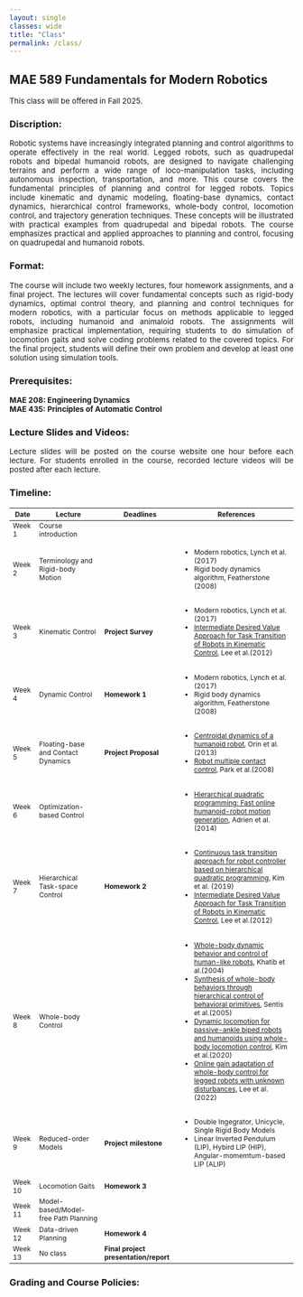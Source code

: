 ```yaml
---
layout: single
classes: wide
title: "Class"
permalink: /class/
---
```


## MAE 589 Fundamentals for Modern Robotics
<p style="text-align: justify;font-size:10pt;">
 This class will be offered in Fall 2025. <br>
</p>  

### Discription:
<p style="text-align: justify;font-size:10pt;">
Robotic systems have increasingly integrated planning and control algorithms to operate effectively in the real world. Legged robots, such as quadrupedal robots and bipedal humanoid robots, are designed to navigate challenging terrains and perform a wide range of loco-manipulation tasks, including autonomous inspection, transportation, and more. This course covers the fundamental principles of planning and control for legged robots. Topics include kinematic and dynamic modeling, floating-base dynamics, contact dynamics, hierarchical control frameworks, whole-body control, locomotion control, and trajectory generation techniques. These concepts will be illustrated with practical examples from quadrupedal and bipedal robots. The course emphasizes practical and applied approaches to planning and control, focusing on quadrupedal and humanoid robots. <br>
</p>  

### Format:
<p style="text-align: justify;font-size:10pt;">
The course will include two weekly lectures, four homework assignments, and a final project. The lectures will cover fundamental concepts such as rigid-body dynamics, optimal control theory, and planning and control techniques for modern robotics, with a particular focus on methods applicable to legged robots, including humanoid and animaloid robots. The assignments will emphasize practical implementation, requiring students to do simulation of locomotion gaits and solve coding problems related to the covered topics. For the final project, students will define their own problem and develop at least one solution using simulation tools. <br>
</p>  

### Prerequisites:
<p style="text-align: justify;font-size:10pt;">
<b>MAE 208: Engineering Dynamics</b> <br>
<b>MAE 435: Principles of Automatic Control</b>  
</p>  

### Lecture Slides and Videos:
<p style="text-align: justify;font-size:10pt;">
Lecture slides will be posted on the course website one hour before each lecture. For students enrolled in the course, recorded lecture videos will be posted after each lecture. <br>
</p>  

### Timeline:

<table border="0" style="border-collapse: collapse; width: 100%; font-size: 12px;">
  <thead>
    <tr>
      <th>Date</th>
      <th>Lecture</th>
      <th>Deadlines</th>
      <th>References</th>
    </tr>
  </thead>
  <tbody>
    <tr>
      <td>Week 1</td>
      <td>Course introduction</td>
      <td> </td>
      <td> </td>
    </tr>
    <tr>
      <td>Week 2</td>
      <td>Terminology and Rigid-body Motion</td>
      <td> </td>
      <td>
        <ul>
          <li> Modern robotics, Lynch et al.(2017)</li>
          <li> Rigid body dynamics algorithm, Featherstone (2008)</li>
        </ul>   
      </td>
    </tr>
    <tr>
      <td>Week 3</td>
      <td>Kinematic Control</td>
      <td> <b>Project Survey</b></td>
      <td>
        <ul>
          <li> Modern robotics, Lynch et al.(2017)</li>
          <li><a href="https://arxiv.org/abs/2404.10938">Intermediate Desired Value Approach for Task Transition of Robots in Kinematic Control</a>, Lee et al.(2012)</li>
        </ul>   
      </td>
    </tr>
    <tr>
      <td>Week 4</td>
      <td>Dynamic Control</td>
      <td> <b>Homework 1</b></td>
      <td>
        <ul>
          <li> Modern robotics, Lynch et al.(2017)</li>
          <li> Rigid body dynamics algorithm, Featherstone (2008)</li>
        </ul>        
      </td>
    </tr>
    <tr>
      <td>Week 5</td>
      <td>Floating-base and Contact Dynamics</td>
      <td> <b>Project Proposal</b></td>
      <td>
        <ul>
           <li><a href="https://link.springer.com/article/10.1007/s10514-013-9341-4">Centroidal dynamics of a humanoid robot</a>, Orin et al.(2013)</li>
            <li><a href="https://www.cambridge.org/core/journals/robotica/article/robot-multiple-contact-control/5F8067E1F22E9BD2A3E77D31465C7D6C">Robot multiple contact control</a>, Park et al.(2008)</li>
        </ul> 
      </td>
    </tr>
    <tr>
      <td>Week 6</td>
      <td>Optimization-based Control</td>
      <td> </td>
      <td>
        <ul>
           <li><a href="https://journals.sagepub.com/doi/full/10.1177/0278364914521306">Hierarchical quadratic programming: Fast online humanoid-robot motion generation</a>, Adrien et al.(2014)</li>
        </ul>           
      </td>
    </tr>
    <tr>
      <td>Week 7</td>
      <td>Hierarchical Task-space Control</td>
      <td> <b>Homework 2</b> </td>
      <td>
        <ul>
          <li><a href="https://ieeexplore.ieee.org/abstract/document/8630545">Continuous task transition approach for robot controller based on hierarchical quadratic programming</a>, Kim et al. (2019)</li>
          <li><a href="https://arxiv.org/abs/2404.10938">Intermediate Desired Value Approach for Task Transition of Robots in Kinematic Control</a>, Lee et al.(2012)</li>
        </ul>   
      </td>
    </tr>   
    <tr>
      <td>Week 8</td>
      <td>Whole-body Control</td>
      <td> </td>
      <td> 
        <ul>
          <li><a href="https://ai.stanford.edu/~park73/papers/Jaeheung-IJHR2004.pdf">Whole-body dynamic behavior and control of human-like robots</a>, Khatib et al.(2004)</li>
          <li><a href="https://ai.stanford.edu/~lsentis/files/ijhr-05.pdf">Synthesis of whole-body behaviors through hierarchical control of behavioral primitives</a>, Sentis et al.(2005)</li>
          <li><a href="https://journals.sagepub.com/doi/full/10.1177/0278364920918014">Dynamic locomotion for passive-ankle biped robots and humanoids using whole-body locomotion control</a>, Kim et al.(2020)</li>
          <li><a href="https://www.frontiersin.org/journals/robotics-and-ai/articles/10.3389/frobt.2021.788902/full">Online gain adaptation of whole-body control for legged robots with unknown disturbances</a>, Lee et al.(2022)</li>
        </ul>          
      </td>
    </tr>   
    <tr>
      <td>Week 9</td>
      <td>Reduced-order Models</td>
      <td> <b>Project milestone</b></td>
      <td> 
          <ul>
          <li> Double Ingegrator, Unicycle, Single Rigid Body Models</li>
          <li> Linear Inverted Pendulum (LIP), Hybird LIP (HIP), Angular-momemtum-based LIP (ALIP) </li>
        </ul>  
      </td>
    </tr> 
    <tr>
      <td>Week 10</td>
      <td>Locomotion Gaits</td>
      <td> <b>Homework 3</b> </td>
      <td> </td>
    </tr> 
    <tr>
      <td>Week 11</td>
      <td>Model-based/Model-free Path Planning</td>
      <td> </td>
      <td> </td>
    </tr>
    <tr>
      <td>Week 12</td>
      <td>Data-driven Planning</td>
      <td> <b>Homework 4</b>  </td>
      <td> </td>
    </tr> 
    <tr>
      <td>Week 13</td>
      <td>No class</td>
      <td> <b> Final project presentation/report</b></td>
      <td> </td>
    </tr>     
  </tbody>
</table>

### Grading and Course Policies:



